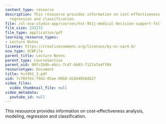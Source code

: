 ```yaml
---
content_type: resource
description: This resouorce provides information on cost-effectiveness analysis, modeling,
  regression and classification.
file: /ol-ocw-studio-app/courses/hst-951j-medical-decision-support-fall-2005/7c785f61f9d205ae09b8d2d44058dd27_hst951_3.pdf
file_size: 231272
file_type: application/pdf
learning_resource_types:
- Lecture Notes
license: https://creativecommons.org/licenses/by-nc-sa/4.0/
ocw_type: OCWFile
parent_title: Lecture Notes
parent_type: CourseSection
parent_uid: 09fc2b6b-ebcc-7c47-bb03-f127a7a4ff84
resourcetype: Document
title: hst951_3.pdf
uid: 7c785f61-f9d2-05ae-09b8-d2d44058dd27
video_files:
  video_thumbnail_file: null
video_metadata:
  youtube_id: null
---
```

This resouorce provides information on cost-effectiveness analysis, modeling, regression and classification.